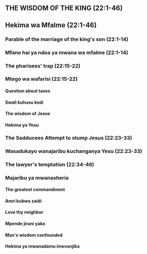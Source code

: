 ## THE WISDOM OF THE KING (22:1-46)

## Hekima wa Mfalme (22:1-46)

### Parable of the marriage of the king's son (22:1-14)

### Mfano hai ya ndoa ya mwana wa mfalme (22:1-14)

### The pharisees' trap (22:15-22)

### Mtego wa wafarisi (22:15-22)

#### Question about taxes

#### Swali kuhusu kodi

#### The wisdom of Jesus

#### Hekima ya Yesu

### The Sadducees Attempt to stump Jesus (22:23-33)

### Wasadukayo wanajaribu kuchanganya Yesu (22:23-33)

### The lawyer's temptation (22:34-46)

### Majaribu ya mwanasheria

#### The greatest commandment

#### Amri kubwa zaidi

#### Love thy neighbor

#### Mpende jirani yako

#### Man's wisdom confounded

#### Hekima ya mwanadamu imevunjika